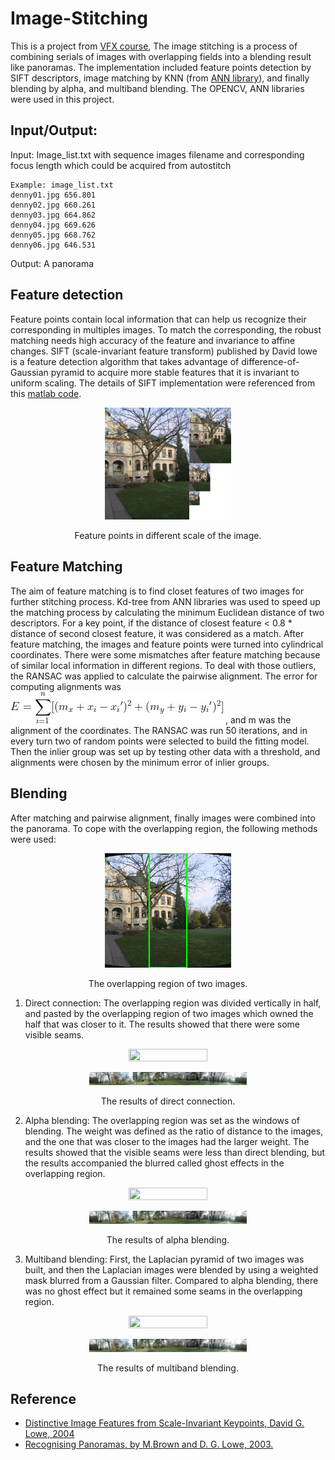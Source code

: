 # Image-Stitching
 
This is a project from [VFX course](https://www.csie.ntu.edu.tw/~cyy/courses/vfx/18spring/assignments/proj2/), The image stitching is a process of combining serials of images with overlapping fields into a blending result like panoramas. The implementation included feature points detection by SIFT descriptors, image matching by KNN (from [ANN library](http://www.cs.umd.edu/~mount/ANN/)), and finally blending by alpha, and multiband blending. The OPENCV, ANN libraries were used in this project. 

## Input/Output:
Input: Image_list.txt with sequence images filename and corresponding focus length which could be acquired from autostitch

    Example: image_list.txt
    denny01.jpg 656.801
    denny02.jpg 660.261
    denny03.jpg 664.862
    denny04.jpg 669.626
    denny05.jpg 668.762
    denny06.jpg 646.531

Output: A panorama

## Feature detection
Feature points contain local information that can help us recognize their corresponding in multiples images. To match the corresponding, the robust matching needs high accuracy of the feature and invariance to affine changes. SIFT (scale-invariant feature transform) published by David lowe is a feature detection algorithm that takes advantage of difference-of-Gaussian pyramid to acquire more stable features that it is invariant to uniform scaling. The details of SIFT implementation were referenced from this [matlab code](http://ftp.cs.toronto.edu/pub/jepson/teaching/vision/2503/SIFTtutorial.zip).

<p align="center">
<img src="https://github.com/lilinmail0523/Image-Stitching/blob/main/results/denny.png" width="40%" height="40%" />
</p>
<p align="center">
Feature points in different scale of the image.
</p>

## Feature Matching

The aim of feature matching is to find closet features of two images for further stitching process. Kd-tree from ANN libraries was used to speed up the matching process by calculating the minimum Euclidean distance of two descriptors. For a key point, if the distance of closest feature < 0.8 * distance of second closest feature, it was considered as a match. After feature matching, the images and feature points were turned into cylindrical coordinates. There were some mismatches after feature matching because of similar local information in different regions. To deal with those outliers, the RANSAC was applied to calculate the pairwise alignment. The error for computing alignments was ![equation](https://github.com/lilinmail0523/Image-Stitching/blob/main/results/equation.jpg) 
, and m was the alignment of the coordinates. The RANSAC was run 50 iterations, and in every turn two of random points were selected to build the fitting model. Then the inlier group was set up by testing other data with a threshold,  and alignments were chosen by the minimum error of inlier groups.

## Blending

After matching and pairwise alignment, finally images were combined into the panorama. To cope with the overlapping region, the following methods were used:

<p align="center">
<img src="https://github.com/lilinmail0523/Image-Stitching/blob/main/results/Overlapping.png" width="40%" height="40%" />
</p>
<p align="center">
The overlapping region of two images.
</p>

1.	Direct connection: The overlapping region was divided vertically in half, and pasted by the overlapping region of two images which owned the half that was closer to it. The results showed that there were some visible seams.

<p align="center">
<img src="https://github.com/lilinmail0523/Image-Stitching/blob/main/results/dennyDirectBlending.png" width="50%" height="50%" />
</p>
<p align="center">
<img src="https://github.com/lilinmail0523/Image-Stitching/blob/main/results/prtnDirectblending.png" width="50%" height="50%" />
</p>
<p align="center">
The results of direct connection.
</p>

2.	Alpha blending: The overlapping region was set as the windows of blending. The weight was defined as the ratio of distance to the images, and the one that was closer to the images had the larger weight. The results showed that the visible seams were less than direct blending, but the results accompanied the blurred called ghost effects in the overlapping region.

<p align="center">
<img src="https://github.com/lilinmail0523/Image-Stitching/blob/main/results/dennyAlphablending.png" width="50%" height="50%" />
</p>
<p align="center">
<img src="https://github.com/lilinmail0523/Image-Stitching/blob/main/results/prtnAlphablending.png" width="50%" height="50%" />
</p>
<p align="center">
The results of alpha blending.
</p>

3.	Multiband blending: First, the Laplacian pyramid of two images was built, and then the Laplacian images were blended by using a weighted mask blurred from a Gaussian filter. Compared to alpha blending, there was no ghost effect but it remained some seams in the overlapping region. 

<p align="center">
<img src="https://github.com/lilinmail0523/Image-Stitching/blob/main/results/dennyMultibandblending.png" width="50%" height="50%" />
</p>
<p align="center">
<img src="https://github.com/lilinmail0523/Image-Stitching/blob/main/results/prtnMultibandblending.png" width="50%" height="50%" />
</p>
<p align="center">
The results of multiband blending.
</p>

## Reference
- [Distinctive Image Features from Scale-Invariant Keypoints, David G. Lowe, 2004](https://people.eecs.berkeley.edu/~malik/cs294/lowe-ijcv04.pdf)
- [Recognising Panoramas, by M.Brown and D. G. Lowe, 2003.](http://matthewalunbrown.com/papers/iccv2003.pdf)
